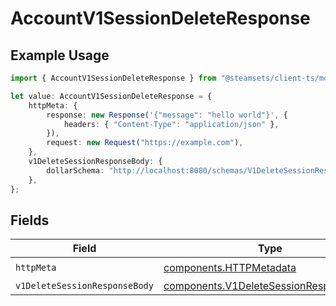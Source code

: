 # AccountV1SessionDeleteResponse

## Example Usage

```typescript
import { AccountV1SessionDeleteResponse } from "@steamsets/client-ts/models/operations";

let value: AccountV1SessionDeleteResponse = {
    httpMeta: {
        response: new Response('{"message": "hello world"}', {
            headers: { "Content-Type": "application/json" },
        }),
        request: new Request("https://example.com"),
    },
    v1DeleteSessionResponseBody: {
        dollarSchema: "http://localhost:8080/schemas/V1DeleteSessionResponseBody.json",
    },
};
```

## Fields

| Field                                                                                            | Type                                                                                             | Required                                                                                         | Description                                                                                      |
| ------------------------------------------------------------------------------------------------ | ------------------------------------------------------------------------------------------------ | ------------------------------------------------------------------------------------------------ | ------------------------------------------------------------------------------------------------ |
| `httpMeta`                                                                                       | [components.HTTPMetadata](../../models/components/httpmetadata.md)                               | :heavy_check_mark:                                                                               | N/A                                                                                              |
| `v1DeleteSessionResponseBody`                                                                    | [components.V1DeleteSessionResponseBody](../../models/components/v1deletesessionresponsebody.md) | :heavy_minus_sign:                                                                               | OK                                                                                               |